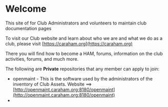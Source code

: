 # Welcome
This site of for Club Administrators and volunteers to maintain club documentation pages

To visit our Club website and learn about who we are and what we do as a club, please visit [https://caraham.org](https://caraham.org)

There you will find how to become a HAM, forums, information on the club activities, forums, and much more. 

The following are **Private** repositories that any member can apply to join:
- openmaint - This is the software used by the administrators of the inventory of Club Assets.
  Website ==> [http://openmaint.caraham.org:8180/openmaint](http://openmaint.caraham.org:8180/openmaint)
- 
